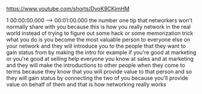 https://www.youtube.com/shorts/DvoK9CKjmHM

1 00:00:00.000 --\> 00:01:00.000 the number one tip that networkers
won't normally share with you because this is how you really network in
the real world instead of trying to figure out some hack or some
memorization trick what you do is you become the most valuable person to
everyone else on your network and they will introduce you to the people
that they want to gain status from by making the intro for example if
you're good at marketing or you're good at selling help everyone you
know at sales and at marketing and they will make the introductions to
other people when they come to terms because they know that you will
provide value to that person and so they will gain status by connecting
the two of you because you'll provide value on behalf of them and that
is how networking really works
